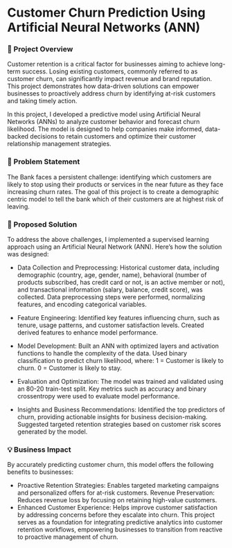 # Customer Churn Prediction Using Artificial Neural Networks (ANN)


### 📌 Project Overview

Customer retention is a critical factor for businesses aiming to achieve long-term success. Losing existing customers, commonly referred to as customer churn, can significantly impact revenue and brand reputation. This project demonstrates how data-driven solutions can empower businesses to proactively address churn by identifying at-risk customers and taking timely action.

In this project, I developed a predictive model using Artificial Neural Networks (ANNs) to analyze customer behavior and forecast churn likelihood. The model is designed to help companies make informed, data-backed decisions to retain customers and optimize their customer relationship management strategies.


### 🧩 Problem Statement
The Bank faces a persistent challenge: identifying which customers are likely to stop using their products or services in the near future as they face increasing churn rates. The goal of this project is to create a demographic centric model to tell the bank which of their customers are at highest risk of leaving. 


### 🚀 Proposed Solution
To address the above challenges, I implemented a supervised learning approach using an Artificial Neural Network (ANN). Here’s how the solution was designed:

* Data Collection and Preprocessing:
Historical customer data, including demographic (country, age, gender, name), behavioral (number of products subscribed, has credit card or not, is an active member or not), and transactional information (salary, balance, credit score), was collected.
Data preprocessing steps were performed, normalizing features, and encoding categorical variables.

* Feature Engineering:
Identified key features influencing churn, such as tenure, usage patterns, and customer satisfaction levels.
Created derived features to enhance model performance.

* Model Development:
Built an ANN with optimized layers and activation functions to handle the complexity of the data.
Used binary classification to predict churn likelihood, where:
1 = Customer is likely to churn.
0 = Customer is likely to stay.

* Evaluation and Optimization:
The model was trained and validated using an 80-20 train-test split.
Key metrics such as accuracy and binary crossentropy were used to evaluate model performance.

* Insights and Business Recommendations:
Identified the top predictors of churn, providing actionable insights for business decision-making.
Suggested targeted retention strategies based on customer risk scores generated by the model.


### 💡 Business Impact
By accurately predicting customer churn, this model offers the following benefits to businesses:

* Proactive Retention Strategies: Enables targeted marketing campaigns and personalized offers for at-risk customers.
Revenue Preservation: Reduces revenue loss by focusing on retaining high-value customers.
* Enhanced Customer Experience: Helps improve customer satisfaction by addressing concerns before they escalate into churn.
This project serves as a foundation for integrating predictive analytics into customer retention workflows, empowering businesses to transition from reactive to proactive management of churn.




